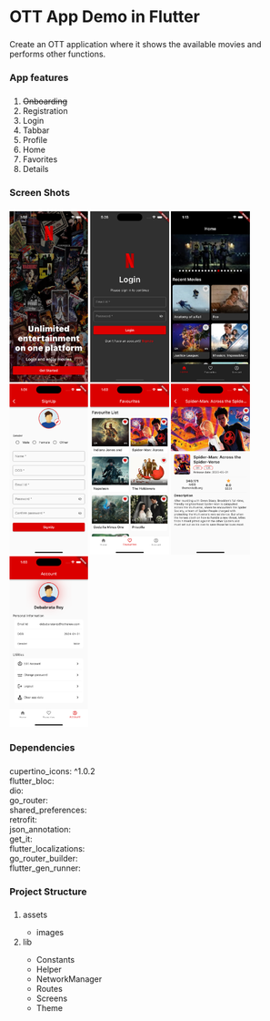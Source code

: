 <h1 align="left">OTT App Demo in Flutter</h1>

###

<p align="left">Create an OTT application where it shows the available movies and performs other functions.</p>

###

<h3 align="left">App features</h3>

###

<p align="left">
<ol>
  <li style="text-decoration:line-through">Onboarding</li>
<li>Registration</li>
<li>Login</li>
<li>Tabbar</li>
<li>Profile</li>
<li>Home</li>
<li>Favorites</li>
<li>Details</li>
</ol>
</p>

###

<h3 align="left">Screen Shots</h3>

###

<div align="left">
  <img src="https://github.com/debabrataroy1/movie_flutter_demo/blob/main/screenshots/onboarding.jpg?raw=true" height="300" alt="onboarding"  />
  <img src="https://github.com/debabrataroy1/movie_flutter_demo/blob/main/screenshots/login.jpg?raw=true" height="300" alt="onboarding"  />
  <img src="https://github.com/debabrataroy1/movie_flutter_demo/blob/main/screenshots/home.jpg?raw=true" height="300" alt="onboarding"  />
  <img src="https://github.com/debabrataroy1/movie_flutter_demo/blob/main/screenshots/signup.png?raw=true" height="300" alt="onboarding"  />
  <img src="https://github.com/debabrataroy1/movie_flutter_demo/blob/main/screenshots/wishlist.png?raw=true" height="300" alt="onboarding"  />
  <img src="https://github.com/debabrataroy1/movie_flutter_demo/blob/main/screenshots/detail.png?raw=true" height="300" alt="onboarding"  />
  <img src="https://github.com/debabrataroy1/movie_flutter_demo/blob/main/screenshots/account.png?raw=true" height="300" alt="onboarding"  />

</div>

###

<h3 align="left">Dependencies</h3>

###

<p align="left">cupertino_icons: ^1.0.2<br>  flutter_bloc:<br>  dio:<br>  go_router:<br>  shared_preferences:<br>  retrofit:<br>  json_annotation:
<br> get_it: <br> flutter_localizations: <br> go_router_builder: <br> flutter_gen_runner:
</p>

###

<h3 align="left">Project Structure</h3>

###

<ol>
  <li>assets</li>
<ul>
  <li>images</li>
</ul> 
  <li>lib</li>
<ul>
  <li>Constants</li>
<li>Helper</li>
<li>NetworkManager</li>
<li>Routes</li>
<li>Screens</li>
<li>Theme</li>
</ul> 
</ol> 

###
